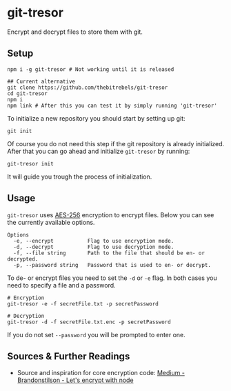 # git-tresor

Encrypt and decrypt files to store them with git.

## Setup

```
npm i -g git-tresor # Not working until it is released

## Current alternative
git clone https://github.com/thebitrebels/git-tresor
cd git-tresor
npm i
npm link # After this you can test it by simply running 'git-tresor'
```

To initialize a new repository you should start by setting up git:

```
git init
```

Of course you do not need this step if the git repository is already initialized. After that you can go ahead and initialize `git-tresor` by running:

```
git-tresor init
```

It will guide you trough the process of initialization.

## Usage

`git-tresor` uses [AES-256](https://en.wikipedia.org/wiki/Advanced_Encryption_Standard) encryption to encrypt files. Below you can see the currently available options.

```
Options
  -e, --encrypt           Flag to use encryption mode.
  -d, --decrypt           Flag to use decryption mode.
  -f, --file string       Path to the file that should be en- or decrypted.
  -p, --password string   Password that is used to en- or decrypt.
```

To de- or encrypt files you need to set the `-d` or `-e` flag. In both cases you need to specify a file and a password.

```
# Encryption
git-tresor -e -f secretFile.txt -p secretPassword

# Decryption
git-tresor -d -f secretFile.txt.enc -p secretPassword
```

If you do not set `--password` you will be prompted to enter one.

## Sources & Further Readings

- Source and inspiration for core encryption code: [Medium - Brandonstilson - Let's encrypt with node](https://medium.com/@brandonstilson/lets-encrypt-files-with-node-85037bea8c0e)
